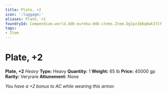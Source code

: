 ```yaml
---
title: Plate, +2
icon: ':luggage:'
aliases: Plate, +2
foundryId: Compendium.world.ddb-eureka-ddb-items.Item.Og1pz1b6qUwk37iY
tags:
- Item
---
```


# Plate, +2

**Plate, +2**
_Heavy_
**Type:** Heavy
**Quantity:** 1
**Weight:** 65 lb
**Price:** 40000 gp
**Rarity:** Veryrare
**Attunement:** None

*You have a +2 bonus to AC while wearing this armor.*